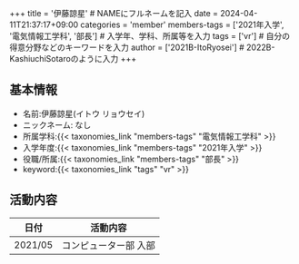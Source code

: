 +++
title = '伊藤諒星' # NAMEにフルネームを記入
date = 2024-04-11T21:37:17+09:00
categories = 'member'
members-tags = ['2021年入学', '電気情報工学科', '部長'] # 入学年、学科、所属等を入力
tags = ['vr'] # 自分の得意分野などのキーワードを入力
author = ['2021B-ItoRyosei'] # 2022B-KashiuchiSotaroのように入力
+++

## 基本情報
- 名前:伊藤諒星(イトウ リョウセイ)
- ニックネーム: なし
- 所属学科:{{< taxonomies_link "members-tags" "電気情報工学科" >}}
- 入学年度:{{< taxonomies_link "members-tags" "2021年入学" >}}
- 役職/所属:{{< taxonomies_link "members-tags" "部長" >}}
- keyword:{{< taxonomies_link "tags" "vr" >}}

## 活動内容

| 日付    | 活動内容              |
| ------- | --------------------- |
| 2021/05 | コンピューター部 入部 |
